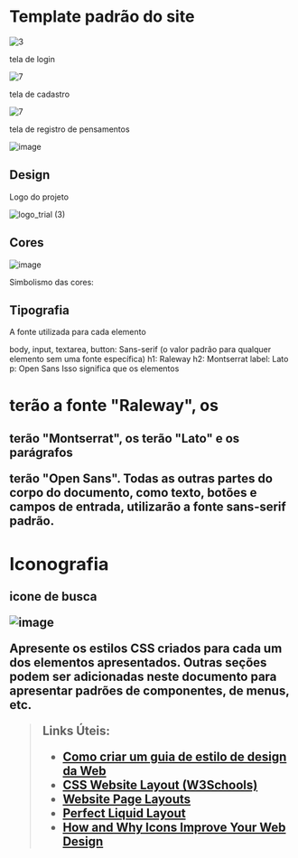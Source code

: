 # Template padrão do site
![3](https://github.com/ICEI-PUC-Minas-PMV-SI/pmv-si-2024-1-pe1-t2-monitorbemestarestudantil/assets/160251890/2e89bcc5-b218-434a-91d3-38be8c04034f)

tela de login 

![7](https://github.com/ICEI-PUC-Minas-PMV-SI/pmv-si-2024-1-pe1-t2-monitorbemestarestudantil/assets/160251890/a2d38582-1a86-4234-8e57-f64a06e76180)

tela de cadastro 

![7](https://github.com/ICEI-PUC-Minas-PMV-SI/pmv-si-2024-1-pe1-t2-monitorbemestarestudantil/assets/160251890/a2d38582-1a86-4234-8e57-f64a06e76180)

tela de registro de pensamentos 

![image](https://github.com/ICEI-PUC-Minas-PMV-SI/pmv-si-2024-1-pe1-t2-monitorbemestarestudantil/assets/160251890/1f540124-b034-4cca-ba43-f8d73b425355)


## Design
Logo do projeto 

![logo_trial (3)](https://github.com/ICEI-PUC-Minas-PMV-SI/pmv-si-2024-1-pe1-t2-monitorbemestarestudantil/assets/160251890/7493cfc7-7712-4264-b2b4-8989aed6f6f9)



## Cores

![image](https://github.com/ICEI-PUC-Minas-PMV-SI/pmv-si-2024-1-pe1-t2-monitorbemestarestudantil/assets/160251890/72af7fbf-2a8f-4f1f-ac4d-11319f91d9fb)


Simbolismo das cores:

## Tipografia

A fonte utilizada para cada elemento

body, input, textarea, button: Sans-serif (o valor padrão para qualquer elemento sem uma fonte específica)
h1: Raleway
h2: Montserrat
label: Lato
p: Open Sans
Isso significa que os elementos <h1> terão a fonte "Raleway", os <h2> terão "Montserrat", os <label> terão "Lato" e os parágrafos <p> terão "Open Sans". Todas as outras partes do corpo do documento, como texto, botões e campos de entrada, utilizarão a fonte sans-serif padrão.


## Iconografia
icone de busca 

![image](https://github.com/ICEI-PUC-Minas-PMV-SI/pmv-si-2024-1-pe1-t2-monitorbemestarestudantil/assets/160251890/c926df3c-dca3-428c-bb2e-e7b9cc4fd60d)


Apresente os estilos CSS criados para cada um dos elementos apresentados.
Outras seções podem ser adicionadas neste documento para apresentar padrões de componentes, de menus, etc.


> **Links Úteis**:
>
> -  [Como criar um guia de estilo de design da Web](https://edrodrigues.com.br/blog/como-criar-um-guia-de-estilo-de-design-da-web/#)
> - [CSS Website Layout (W3Schools)](https://www.w3schools.com/css/css_website_layout.asp)
> - [Website Page Layouts](http://www.cellbiol.com/bioinformatics_web_development/chapter-3-your-first-web-page-learning-html-and-css/website-page-layouts/)
> - [Perfect Liquid Layout](https://matthewjamestaylor.com/perfect-liquid-layouts)
> - [How and Why Icons Improve Your Web Design](https://usabilla.com/blog/how-and-why-icons-improve-you-web-design/)
